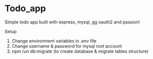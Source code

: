 # Todo_app

Simple todo app built with express, mysql, gg oauth2 and passion!

Setup

1. Change environment variables in .env file
2. Change username & password for mysql root account
3. npm run db:migrate (to create database & migrate tables structure)

